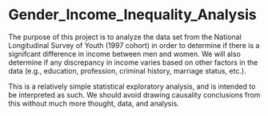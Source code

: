 # Gender_Income_Inequality_Analysis
The purpose of this project is to analyze the data set from the National Longitudinal Survey of Youth (1997 cohort) in order to determine if there is a signifcant difference in income between men and women. We will also determine if any discrepancy in income varies based on other factors in the data (e.g., education, profession, criminal history, marriage status, etc.). 

This is a relatively simple statistical exploratory analysis, and is intended to be interpreted as such. We should avoid drawing causality conclusions from this without much more thought, data, and analysis.
